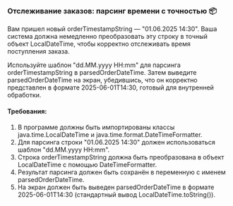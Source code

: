 
### Отслеживание заказов: парсинг времени с точностью 📦

Вам пришел новый orderTimestampString — "01.06.2025 14:30". Ваша система должна немедленно преобразовать эту строку в точный объект LocalDateTime, чтобы корректно отслеживать время поступления заказа.

Используйте шаблон "dd.MM.yyyy HH:mm" для парсинга orderTimestampString в parsedOrderDateTime. Затем выведите parsedOrderDateTime на экран, убедившись, что он корректно представлен в формате 2025-06-01T14:30, готовый для внутренней обработки.

#### Требования:
1. В программе должны быть импортированы классы java.time.LocalDateTime и java.time.format.DateTimeFormatter.
2. Для парсинга строки "01.06.2025 14:30" должен использоваться шаблон "dd.MM.yyyy HH:mm".
3. Строка orderTimestampString должна быть преобразована в объект LocalDateTime с помощью DateTimeFormatter.
4. Результат парсинга должен быть сохранён в переменную с именем parsedOrderDateTime.
5. На экран должен быть выведен parsedOrderDateTime в формате 2025-06-01T14:30 (стандартный вывод LocalDateTime.toString()).